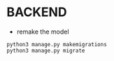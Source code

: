 # BACKEND
* remake the model
```
python3 manage.py makemigrations
python3 manage.py migrate
```
    
